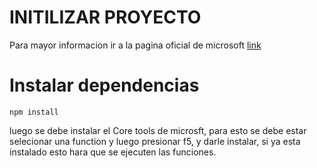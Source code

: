 # INITILIZAR PROYECTO

Para mayor informacion ir a la pagina oficial de microsoft [link](https://learn.microsoft.com/es-mx/azure/azure-functions/functions-develop-vs-code?tabs=node-v4%2Cpython-v2%2Cisolated-process&pivots=programming-language-typescript)

# Instalar dependencias

```{bash}
npm install
```

luego se debe instalar el Core tools de microsft, para esto se debe estar selecionar una function y luego presionar f5, y darle instalar, si ya esta instalado esto hara que se ejecuten las funciones.